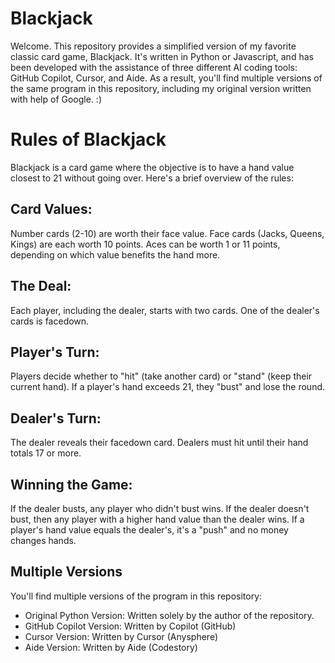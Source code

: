 # Blackjack

Welcome. This repository provides a simplified version of my favorite classic card game, Blackjack. It's written in Python or Javascript, and has been developed with the assistance of three different AI coding tools: GitHub Copilot, Cursor, and Aide.
As a result, you'll find multiple versions of the same program in this repository, including my original version written with help of Google. :)

# Rules of Blackjack
Blackjack is a card game where the objective is to have a hand value closest to 21 without going over. Here's a brief overview of the rules:

## Card Values:

Number cards (2-10) are worth their face value.
Face cards (Jacks, Queens, Kings) are each worth 10 points.
Aces can be worth 1 or 11 points, depending on which value benefits the hand more.

## The Deal:

Each player, including the dealer, starts with two cards. One of the dealer's cards is facedown.

## Player's Turn:

Players decide whether to "hit" (take another card) or "stand" (keep their current hand).
If a player's hand exceeds 21, they "bust" and lose the round.

## Dealer's Turn:

The dealer reveals their facedown card.
Dealers must hit until their hand totals 17 or more.

## Winning the Game:

If the dealer busts, any player who didn't bust wins.
If the dealer doesn't bust, then any player with a higher hand value than the dealer wins.
If a player's hand value equals the dealer's, it's a "push" and no money changes hands.


## Multiple Versions

You'll find multiple versions of the program in this repository:

- Original Python Version: Written solely by the author of the repository.
- GitHub Copilot Version: Written by Copilot (GitHub)
- Cursor Version: Written by Cursor (Anysphere)
- Aide Version: Written by Aide (Codestory)



